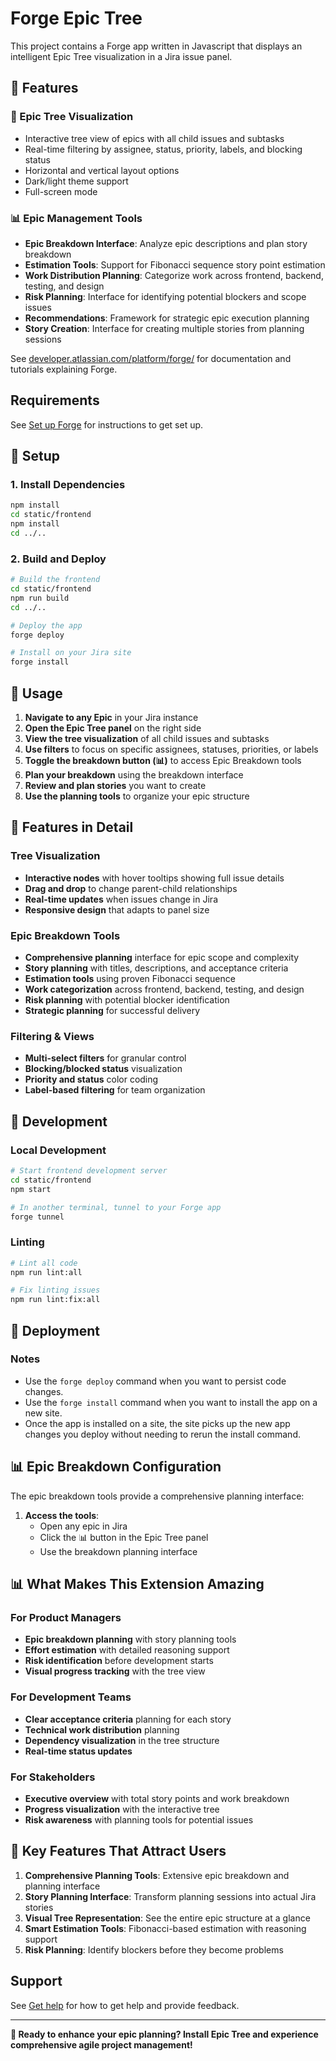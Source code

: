 # Forge Epic Tree

This project contains a Forge app written in Javascript that displays an intelligent Epic Tree visualization in a Jira issue panel.

## 🚀 Features

### 🌳 Epic Tree Visualization

- Interactive tree view of epics with all child issues and subtasks
- Real-time filtering by assignee, status, priority, labels, and blocking status
- Horizontal and vertical layout options
- Dark/light theme support
- Full-screen mode

### 📊 Epic Management Tools

- **Epic Breakdown Interface**: Analyze epic descriptions and plan story breakdown
- **Estimation Tools**: Support for Fibonacci sequence story point estimation
- **Work Distribution Planning**: Categorize work across frontend, backend, testing, and design
- **Risk Planning**: Interface for identifying potential blockers and scope issues
- **Recommendations**: Framework for strategic epic execution planning
- **Story Creation**: Interface for creating multiple stories from planning sessions

See [developer.atlassian.com/platform/forge/](https://developer.atlassian.com/platform/forge) for documentation and tutorials explaining Forge.

## Requirements

See [Set up Forge](https://developer.atlassian.com/platform/forge/set-up-forge/) for instructions to get set up.

## 🔧 Setup

### 1. Install Dependencies

```bash
npm install
cd static/frontend
npm install
cd ../..
```

### 2. Build and Deploy

```bash
# Build the frontend
cd static/frontend
npm run build
cd ../..

# Deploy the app
forge deploy

# Install on your Jira site
forge install
```

## 🎯 Usage

1. **Navigate to any Epic** in your Jira instance
2. **Open the Epic Tree panel** on the right side
3. **View the tree visualization** of all child issues and subtasks
4. **Use filters** to focus on specific assignees, statuses, priorities, or labels
5. **Toggle the breakdown button (📊)** to access Epic Breakdown tools
6. **Plan your breakdown** using the breakdown interface
7. **Review and plan stories** you want to create
8. **Use the planning tools** to organize your epic structure

## 🎨 Features in Detail

### Tree Visualization

- **Interactive nodes** with hover tooltips showing full issue details
- **Drag and drop** to change parent-child relationships
- **Real-time updates** when issues change in Jira
- **Responsive design** that adapts to panel size

### Epic Breakdown Tools

- **Comprehensive planning** interface for epic scope and complexity
- **Story planning** with titles, descriptions, and acceptance criteria
- **Estimation tools** using proven Fibonacci sequence
- **Work categorization** across frontend, backend, testing, and design
- **Risk planning** with potential blocker identification
- **Strategic planning** for successful delivery

### Filtering & Views

- **Multi-select filters** for granular control
- **Blocking/blocked status** visualization
- **Priority and status** color coding
- **Label-based filtering** for team organization

## 🔧 Development

### Local Development

```bash
# Start frontend development server
cd static/frontend
npm start

# In another terminal, tunnel to your Forge app
forge tunnel
```

### Linting

```bash
# Lint all code
npm run lint:all

# Fix linting issues
npm run lint:fix:all
```

## 🚀 Deployment

### Notes

- Use the `forge deploy` command when you want to persist code changes.
- Use the `forge install` command when you want to install the app on a new site.
- Once the app is installed on a site, the site picks up the new app changes you deploy without needing to rerun the install command.

## 📊 Epic Breakdown Configuration

The epic breakdown tools provide a comprehensive planning interface:

1. **Access the tools**:
   - Open any epic in Jira
   - Click the 📊 button in the Epic Tree panel
   - Use the breakdown planning interface

## 📊 What Makes This Extension Amazing

### For Product Managers

- **Epic breakdown planning** with story planning tools
- **Effort estimation** with detailed reasoning support
- **Risk identification** before development starts
- **Visual progress tracking** with the tree view

### For Development Teams

- **Clear acceptance criteria** planning for each story
- **Technical work distribution** planning
- **Dependency visualization** in the tree structure
- **Real-time status updates**

### For Stakeholders

- **Executive overview** with total story points and work breakdown
- **Progress visualization** with the interactive tree
- **Risk awareness** with planning tools for potential issues

## 🎯 Key Features That Attract Users

1. **Comprehensive Planning Tools**: Extensive epic breakdown and planning interface
2. **Story Planning Interface**: Transform planning sessions into actual Jira stories
3. **Visual Tree Representation**: See the entire epic structure at a glance
4. **Smart Estimation Tools**: Fibonacci-based estimation with reasoning support
5. **Risk Planning**: Identify blockers before they become problems

## Support

See [Get help](https://developer.atlassian.com/platform/forge/get-help/) for how to get help and provide feedback.

---

**🚀 Ready to enhance your epic planning? Install Epic Tree and experience comprehensive agile project management!**
